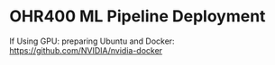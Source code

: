 # OHR400 ML Pipeline Deployment
If Using GPU: preparing Ubuntu and Docker: https://github.com/NVIDIA/nvidia-docker
